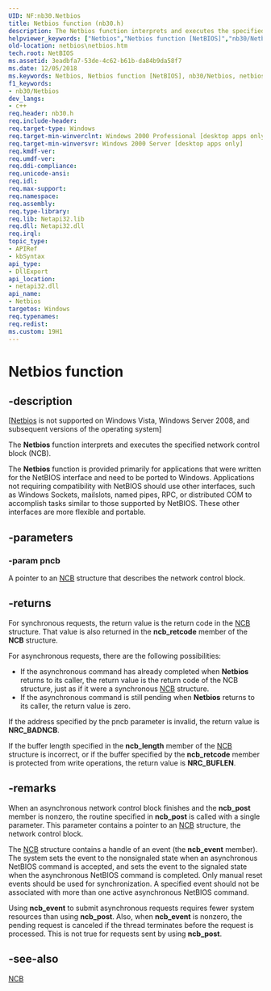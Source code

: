 ```yaml
---
UID: NF:nb30.Netbios
title: Netbios function (nb30.h)
description: The Netbios function interprets and executes the specified network control block (NCB).
helpviewer_keywords: ["Netbios","Netbios function [NetBIOS]","nb30/Netbios","netbios.netbios"]
old-location: netbios\netbios.htm
tech.root: NetBIOS
ms.assetid: 3eadbfa7-53de-4c62-b61b-da84b9da58f7
ms.date: 12/05/2018
ms.keywords: Netbios, Netbios function [NetBIOS], nb30/Netbios, netbios.netbios
f1_keywords:
- nb30/Netbios
dev_langs:
- c++
req.header: nb30.h
req.include-header: 
req.target-type: Windows
req.target-min-winverclnt: Windows 2000 Professional [desktop apps only]
req.target-min-winversvr: Windows 2000 Server [desktop apps only]
req.kmdf-ver: 
req.umdf-ver: 
req.ddi-compliance: 
req.unicode-ansi: 
req.idl: 
req.max-support: 
req.namespace: 
req.assembly: 
req.type-library: 
req.lib: Netapi32.lib
req.dll: Netapi32.dll
req.irql: 
topic_type:
- APIRef
- kbSyntax
api_type:
- DllExport
api_location:
- netapi32.dll
api_name:
- Netbios
targetos: Windows
req.typenames: 
req.redist: 
ms.custom: 19H1
---
```


# Netbios function


## -description


<p class="CCE_Message">[<a href="https://docs.microsoft.com/previous-versions/windows/desktop/netbios/portal">Netbios</a> is not supported on Windows Vista,  Windows Server 2008, and subsequent versions of the operating system]

The <b>Netbios</b> function interprets and executes the specified network control block (NCB).

The <b>Netbios</b> function is provided primarily for applications that were written for the NetBIOS interface and need to be ported to Windows. Applications not requiring compatibility with NetBIOS should use other interfaces, such as Windows Sockets, mailslots, named pipes, RPC, or distributed COM to accomplish tasks similar to those supported by NetBIOS. These other interfaces are more flexible and portable.


## -parameters




### -param pncb

A  pointer to an <a href="https://docs.microsoft.com/windows/desktop/api/nb30/ns-nb30-ncb">NCB</a> structure that describes the network control block. 



## -returns



For synchronous requests, the return value is the return code in the <a href="https://docs.microsoft.com/windows/desktop/api/nb30/ns-nb30-ncb">NCB</a> structure. That value is also returned in the <b>ncb_retcode</b> member of the <b>NCB</b> structure.

For asynchronous requests, there are the following possibilities:

<ul>
<li>If the asynchronous command has already completed when <b>Netbios</b> returns to its caller, the return value is the return code of the NCB structure, just as if it were a synchronous <a href="https://docs.microsoft.com/windows/desktop/api/nb30/ns-nb30-ncb">NCB</a> structure.</li>
<li>If the asynchronous command is still pending when <b>Netbios</b> returns to its caller, the return value is zero.</li>
</ul>
If the address specified by the pncb parameter is invalid, the return value is <b>NRC_BADNCB</b>.

If the buffer length specified in the <b>ncb_length</b> member of the <a href="https://docs.microsoft.com/windows/desktop/api/nb30/ns-nb30-ncb">NCB</a> structure is incorrect, or if the buffer specified by the <b>ncb_retcode</b> member is protected from write operations, the return value is <b>NRC_BUFLEN</b>.




## -remarks



When an asynchronous network control block finishes and the <b>ncb_post</b> member is nonzero, the routine specified in <b>ncb_post</b> is called with a single parameter. This parameter contains a pointer to an <a href="https://docs.microsoft.com/windows/desktop/api/nb30/ns-nb30-ncb">NCB</a> structure, the network control block.

The <a href="https://docs.microsoft.com/windows/desktop/api/nb30/ns-nb30-ncb">NCB</a> structure contains a handle of an event (the <b>ncb_event</b> member). The system sets the event to the nonsignaled state when an asynchronous NetBIOS command is accepted, and sets the event to the signaled state when the asynchronous NetBIOS command is completed. Only manual reset events should be used for synchronization. A specified event should not be associated with more than one active asynchronous NetBIOS command.

Using <b>ncb_event</b> to submit asynchronous requests requires fewer system resources than using <b>ncb_post</b>. Also, when <b>ncb_event</b> is nonzero, the pending request is canceled if the thread terminates before the request is processed. This is not true for requests sent by using <b>ncb_post</b>.




## -see-also




<a href="https://docs.microsoft.com/windows/desktop/api/nb30/ns-nb30-ncb">NCB</a>
 

 

